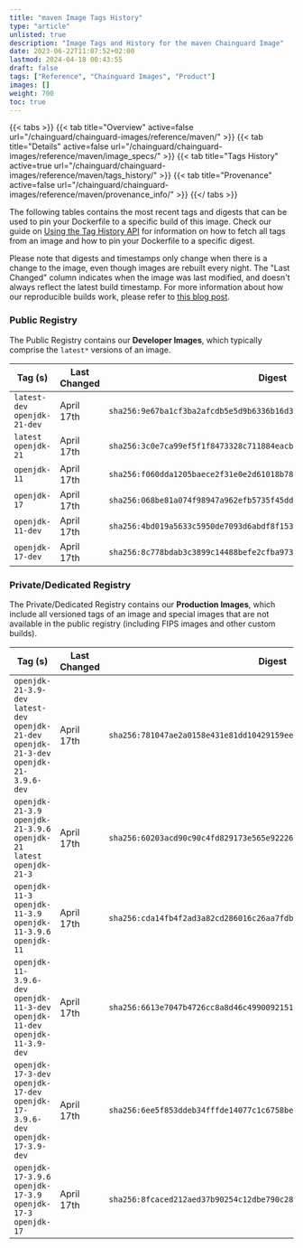```yaml
---
title: "maven Image Tags History"
type: "article"
unlisted: true
description: "Image Tags and History for the maven Chainguard Image"
date: 2023-06-22T11:07:52+02:00
lastmod: 2024-04-18 00:43:55
draft: false
tags: ["Reference", "Chainguard Images", "Product"]
images: []
weight: 700
toc: true
---
```


{{< tabs >}}
{{< tab title="Overview" active=false url="/chainguard/chainguard-images/reference/maven/" >}}
{{< tab title="Details" active=false url="/chainguard/chainguard-images/reference/maven/image_specs/" >}}
{{< tab title="Tags History" active=true url="/chainguard/chainguard-images/reference/maven/tags_history/" >}}
{{< tab title="Provenance" active=false url="/chainguard/chainguard-images/reference/maven/provenance_info/" >}}
{{</ tabs >}}

The following tables contains the most recent tags and digests that can be used to pin your Dockerfile to a specific build of this image. Check our guide on [Using the Tag History API](/chainguard/chainguard-images/using-the-tag-history-api/) for information on how to fetch all tags from an image and how to pin your Dockerfile to a specific digest.

Please note that digests and timestamps only change when there is a change to the image, even though images are rebuilt every night. The "Last Changed" column indicates when the image was last modified, and doesn't always reflect the latest build timestamp. For more information about how our reproducible builds work, please refer to [this blog post](https://www.chainguard.dev/unchained/reproducing-chainguards-reproducible-image-builds).

### Public Registry
The Public Registry contains our **Developer Images**, which typically comprise the `latest*` versions of an image.

| Tag (s)                        | Last Changed | Digest                                                                    |
|--------------------------------|--------------|---------------------------------------------------------------------------|
|  `latest-dev` `openjdk-21-dev` | April 17th   | `sha256:9e67ba1cf3ba2afcdb5e5d9b6336b16d37301062f94543c3697476318d2bd45f` |
|  `latest` `openjdk-21`         | April 17th   | `sha256:3c0e7ca99ef5f1f8473328c711884eacbdee87fc1adab6d14ee7d42c0ab448d9` |
|  `openjdk-11`                  | April 17th   | `sha256:f060dda1205baece2f31e0e2d61018b78aefcda950a51571726956b5612ae2af` |
|  `openjdk-17`                  | April 17th   | `sha256:068be81a074f98947a962efb5735f45dd175a0b6f03e67372857fbbe969ba8b9` |
|  `openjdk-11-dev`              | April 17th   | `sha256:4bd019a5633c5950de7093d6abdf8f153e49dcd441fbfecb483eff28a4f79df7` |
|  `openjdk-17-dev`              | April 17th   | `sha256:8c778bdab3c3899c14488befe2cfba973aa5b6a4af62e456b56073e371829436` |


### Private/Dedicated Registry
The Private/Dedicated Registry contains our **Production Images**, which include all versioned tags of an image and special images that are not available in the public registry (including FIPS images and other custom builds).

| Tag (s)                                                                                       | Last Changed | Digest                                                                    |
|-----------------------------------------------------------------------------------------------|--------------|---------------------------------------------------------------------------|
|  `openjdk-21-3.9-dev` `latest-dev` `openjdk-21-dev` `openjdk-21-3-dev` `openjdk-21-3.9.6-dev` | April 17th   | `sha256:781047ae2a0158e431e81dd10429159ee4cd86e68e22b2c68687063019cba56c` |
|  `openjdk-21-3.9` `openjdk-21-3.9.6` `openjdk-21` `latest` `openjdk-21-3`                     | April 17th   | `sha256:60203acd90c90c4fd829173e565e92226e2dc9a9d7d15c61815b79d21f4eea21` |
|  `openjdk-11-3` `openjdk-11-3.9` `openjdk-11-3.9.6` `openjdk-11`                              | April 17th   | `sha256:cda14fb4f2ad3a82cd286016c26aa7fdb8cb0f308424a4b626244fa9fed194fa` |
|  `openjdk-11-3.9.6-dev` `openjdk-11-3-dev` `openjdk-11-dev` `openjdk-11-3.9-dev`              | April 17th   | `sha256:6613e7047b4726cc8a8d46c4990092151220560086c7f7f75f26d4cb4fb93380` |
|  `openjdk-17-3-dev` `openjdk-17-dev` `openjdk-17-3.9.6-dev` `openjdk-17-3.9-dev`              | April 17th   | `sha256:6ee5f853ddeb34fffde14077c1c6758beba51de68f6421956b6e876ede8dcdf4` |
|  `openjdk-17-3.9.6` `openjdk-17-3.9` `openjdk-17-3` `openjdk-17`                              | April 17th   | `sha256:8fcaced212aed37b90254c12dbe790c284103f76d1f0623995713ecf7ecde1e1` |

